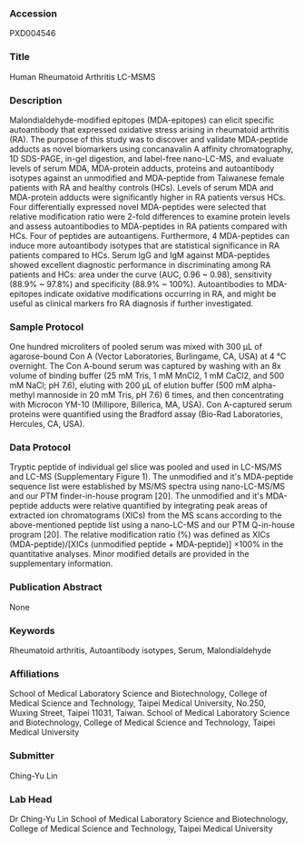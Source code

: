 ### Accession
PXD004546

### Title
Human Rheumatoid Arthritis LC-MSMS

### Description
Malondialdehyde-modified epitopes (MDA-epitopes) can elicit specific autoantibody that expressed oxidative stress arising in rheumatoid arthritis (RA). The purpose of this study was to discover and validate MDA-peptide adducts as novel biomarkers using concanavalin A affinity chromatography, 1D SDS-PAGE, in-gel digestion, and label-free nano-LC-MS, and evaluate levels of serum MDA, MDA-protein adducts, proteins and autoantibody isotypes against an unmodified and MDA-peptide from Taiwanese female patients with RA and healthy controls (HCs).  Levels of serum MDA and MDA-protein adducts were significantly higher in RA patients versus HCs. Four differentially expressed novel MDA-peptides were selected that relative modification ratio were 2-fold differences to examine protein levels and assess autoantibodies to MDA-peptides in RA patients compared with HCs. Four of peptides are autoantigens. Furthermore, 4 MDA-peptides can induce more autoantibody isotypes that are statistical significance in RA patients compared to HCs. Serum IgG and IgM against MDA-peptides showed excellent diagnostic performance in discriminating among RA patients and HCs: area under the curve (AUC, 0.96 ~ 0.98), sensitivity (88.9% ~ 97.8%) and specificity (88.9% ~ 100%). Autoantibodies to MDA-epitopes indicate oxidative modifications occurring in RA, and might be useful as clinical markers fro RA diagnosis if further investigated.

### Sample Protocol
One hundred microliters of pooled serum was mixed with 300 μL of agarose-bound Con A (Vector Laboratories, Burlingame, CA, USA) at 4 °C overnight. The Con A-bound serum was captured by washing with an 8x volume of binding buffer (25 mM Tris, 1 mM MnCl2, 1 mM CaCl2, and 500 mM NaCl; pH 7.6), eluting with 200 μL of elution buffer (500 mM alpha-methyl mannoside in 20 mM Tris, pH 7.6) 6 times, and then concentrating with Microcon YM-10 (Millipore, Billerica, MA, USA). Con A-captured serum proteins were quantified using the Bradford assay (Bio-Rad Laboratories, Hercules, CA, USA).

### Data Protocol
Tryptic peptide of individual gel slice was pooled and used in LC-MS/MS and LC-MS (Supplementary Figure 1). The unmodified and it's MDA-peptide sequence list were established by MS/MS spectra using nano-LC-MS/MS and our PTM finder-in-house program [20]. The unmodified and it's MDA-peptide adducts were relative quantified by integrating peak areas of extracted ion chromatograms (XICs) from the MS scans according to the above-mentioned peptide list using a nano-LC-MS and our PTM Q-in-house program [20]. The relative modification ratio (%) was defined as XICs (MDA-peptide)/[XICs (unmodified peptide + MDA-peptide)] ×100% in the quantitative analyses. Minor modified details are provided in the supplementary information.

### Publication Abstract
None

### Keywords
Rheumatoid arthritis, Autoantibody isotypes, Serum, Malondialdehyde

### Affiliations
School of Medical Laboratory Science and Biotechnology, College of Medical Science and Technology, Taipei Medical University,
No.250, Wuxing Street, Taipei 11031, Taiwan.
School of Medical Laboratory Science and Biotechnology, College of Medical Science and Technology, Taipei Medical University

### Submitter
Ching-Yu Lin

### Lab Head
Dr Ching-Yu Lin
School of Medical Laboratory Science and Biotechnology, College of Medical Science and Technology, Taipei Medical University


